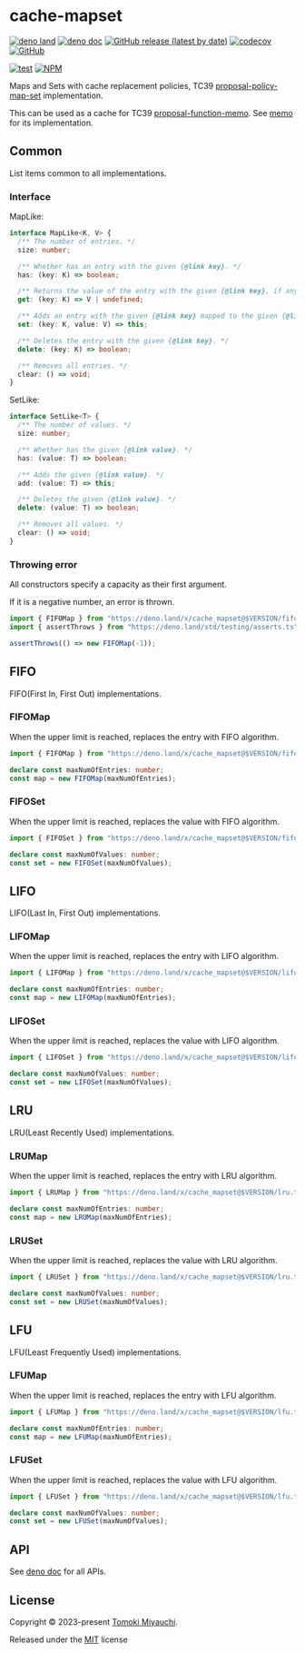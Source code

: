 # cache-mapset

[![deno land](http://img.shields.io/badge/available%20on-deno.land/x-lightgrey.svg?logo=deno)](https://deno.land/x/cache-mapset)
[![deno doc](https://doc.deno.land/badge.svg)](https://deno.land/x/cache-mapset/mod.ts)
[![GitHub release (latest by date)](https://img.shields.io/github/v/release/TomokiMiyauci/cache-mapset)](https://github.com/TomokiMiyauci/cache-mapset/releases)
[![codecov](https://codecov.io/github/TomokiMiyauci/cache-mapset/branch/main/graph/badge.svg)](https://codecov.io/gh/TomokiMiyauci/cache-mapset)
[![GitHub](https://img.shields.io/github/license/TomokiMiyauci/cache-mapset)](https://github.com/TomokiMiyauci/cache-mapset/blob/main/LICENSE)

[![test](https://github.com/TomokiMiyauci/cache-mapset/actions/workflows/test.yaml/badge.svg)](https://github.com/TomokiMiyauci/cache-mapset/actions/workflows/test.yaml)
[![NPM](https://nodei.co/npm/cache-mapset.png?mini=true)](https://nodei.co/npm/cache-mapset/)

Maps and Sets with cache replacement policies, TC39
[proposal-policy-map-set](https://github.com/tc39/proposal-policy-map-set)
implementation.

This can be used as a cache for TC39
[proposal-function-memo](https://github.com/tc39/proposal-function-memo). See
[memo](https://github.com/TomokiMiyauci/memo) for its implementation.

## Common

List items common to all implementations.

### Interface

MapLike:

```ts
interface MapLike<K, V> {
  /** The number of entries. */
  size: number;

  /** Whether has an entry with the given {@link key}. */
  has: (key: K) => boolean;

  /** Returns the value of the entry with the given {@link key}, if any such entry exists; otherwise returns `undefined`. */
  get: (key: K) => V | undefined;

  /** Adds an entry with the given {@link key} mapped to the given {@link value}. */
  set: (key: K, value: V) => this;

  /** Deletes the entry with the given {@link key}. */
  delete: (key: K) => boolean;

  /** Removes all entries. */
  clear: () => void;
}
```

SetLike:

```ts
interface SetLike<T> {
  /** The number of values. */
  size: number;

  /** Whether has the given {@link value}. */
  has: (value: T) => boolean;

  /** Adds the given {@link value}. */
  add: (value: T) => this;

  /** Deletes the given {@link value}. */
  delete: (value: T) => boolean;

  /** Removes all values. */
  clear: () => void;
}
```

### Throwing error

All constructors specify a capacity as their first argument.

If it is a negative number, an error is thrown.

```ts
import { FIFOMap } from "https://deno.land/x/cache_mapset@$VERSION/fifo.ts";
import { assertThrows } from "https://deno.land/std/testing/asserts.ts";

assertThrows(() => new FIFOMap(-1));
```

## FIFO

FIFO(First In, First Out) implementations.

### FIFOMap

When the upper limit is reached, replaces the entry with FIFO algorithm.

```ts
import { FIFOMap } from "https://deno.land/x/cache_mapset@$VERSION/fifo.ts";

declare const maxNumOfEntries: number;
const map = new FIFOMap(maxNumOfEntries);
```

### FIFOSet

When the upper limit is reached, replaces the value with FIFO algorithm.

```ts
import { FIFOSet } from "https://deno.land/x/cache_mapset@$VERSION/fifo.ts";

declare const maxNumOfValues: number;
const set = new FIFOSet(maxNumOfValues);
```

## LIFO

LIFO(Last In, First Out) implementations.

### LIFOMap

When the upper limit is reached, replaces the entry with LIFO algorithm.

```ts
import { LIFOMap } from "https://deno.land/x/cache_mapset@$VERSION/lifo.ts";

declare const maxNumOfEntries: number;
const map = new LIFOMap(maxNumOfEntries);
```

### LIFOSet

When the upper limit is reached, replaces the value with LIFO algorithm.

```ts
import { LIFOSet } from "https://deno.land/x/cache_mapset@$VERSION/lifo.ts";

declare const maxNumOfValues: number;
const set = new LIFOSet(maxNumOfValues);
```

## LRU

LRU(Least Recently Used) implementations.

### LRUMap

When the upper limit is reached, replaces the entry with LRU algorithm.

```ts
import { LRUMap } from "https://deno.land/x/cache_mapset@$VERSION/lru.ts";

declare const maxNumOfEntries: number;
const map = new LRUMap(maxNumOfEntries);
```

### LRUSet

When the upper limit is reached, replaces the value with LRU algorithm.

```ts
import { LRUSet } from "https://deno.land/x/cache_mapset@$VERSION/lru.ts";

declare const maxNumOfValues: number;
const set = new LRUSet(maxNumOfValues);
```

## LFU

LFU(Least Frequently Used) implementations.

### LFUMap

When the upper limit is reached, replaces the entry with LFU algorithm.

```ts
import { LFUMap } from "https://deno.land/x/cache_mapset@$VERSION/lfu.ts";

declare const maxNumOfEntries: number;
const map = new LFUMap(maxNumOfEntries);
```

### LFUSet

When the upper limit is reached, replaces the value with LFU algorithm.

```ts
import { LFUSet } from "https://deno.land/x/cache_mapset@$VERSION/lfu.ts";

declare const maxNumOfValues: number;
const set = new LFUSet(maxNumOfValues);
```

## API

See [deno doc](https://deno.land/x/cache_mapset) for all APIs.

## License

Copyright © 2023-present [Tomoki Miyauchi](https://github.com/TomokiMiyauci).

Released under the [MIT](./LICENSE) license

